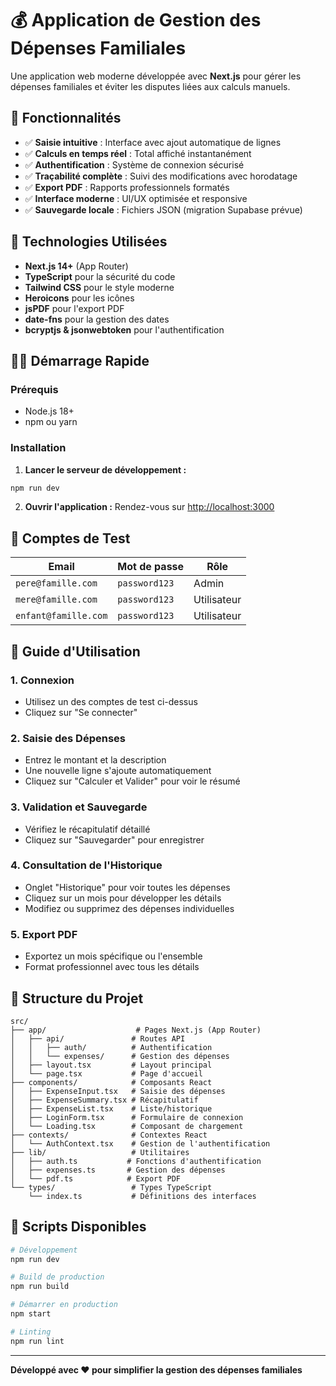 # 💰 Application de Gestion des Dépenses Familiales

Une application web moderne développée avec **Next.js** pour gérer les dépenses familiales et éviter les disputes liées aux calculs manuels.

## 🌟 Fonctionnalités

- ✅ **Saisie intuitive** : Interface avec ajout automatique de lignes
- ✅ **Calculs en temps réel** : Total affiché instantanément
- ✅ **Authentification** : Système de connexion sécurisé
- ✅ **Traçabilité complète** : Suivi des modifications avec horodatage
- ✅ **Export PDF** : Rapports professionnels formatés
- ✅ **Interface moderne** : UI/UX optimisée et responsive
- ✅ **Sauvegarde locale** : Fichiers JSON (migration Supabase prévue)

## 🚀 Technologies Utilisées

- **Next.js 14+** (App Router)
- **TypeScript** pour la sécurité du code
- **Tailwind CSS** pour le style moderne
- **Heroicons** pour les icônes
- **jsPDF** pour l'export PDF
- **date-fns** pour la gestion des dates
- **bcryptjs & jsonwebtoken** pour l'authentification

## 🏃‍♂️ Démarrage Rapide

### Prérequis
- Node.js 18+ 
- npm ou yarn

### Installation

1. **Lancer le serveur de développement :**
```bash
npm run dev
```

2. **Ouvrir l'application :**
Rendez-vous sur [http://localhost:3000](http://localhost:3000)

## 👥 Comptes de Test

| Email | Mot de passe | Rôle |
|-------|-------------|------|
| `pere@famille.com` | `password123` | Admin |
| `mere@famille.com` | `password123` | Utilisateur |
| `enfant@famille.com` | `password123` | Utilisateur |

## 📖 Guide d'Utilisation

### 1. Connexion
- Utilisez un des comptes de test ci-dessus
- Cliquez sur "Se connecter"

### 2. Saisie des Dépenses
- Entrez le montant et la description
- Une nouvelle ligne s'ajoute automatiquement
- Cliquez sur "Calculer et Valider" pour voir le résumé

### 3. Validation et Sauvegarde
- Vérifiez le récapitulatif détaillé
- Cliquez sur "Sauvegarder" pour enregistrer

### 4. Consultation de l'Historique
- Onglet "Historique" pour voir toutes les dépenses
- Cliquez sur un mois pour développer les détails
- Modifiez ou supprimez des dépenses individuelles

### 5. Export PDF
- Exportez un mois spécifique ou l'ensemble
- Format professionnel avec tous les détails

## 📁 Structure du Projet

```
src/
├── app/                    # Pages Next.js (App Router)
│   ├── api/               # Routes API
│   │   ├── auth/          # Authentification
│   │   └── expenses/      # Gestion des dépenses
│   ├── layout.tsx         # Layout principal
│   └── page.tsx           # Page d'accueil
├── components/            # Composants React
│   ├── ExpenseInput.tsx   # Saisie des dépenses
│   ├── ExpenseSummary.tsx # Récapitulatif
│   ├── ExpenseList.tsx    # Liste/historique
│   ├── LoginForm.tsx      # Formulaire de connexion
│   └── Loading.tsx        # Composant de chargement
├── contexts/              # Contextes React
│   └── AuthContext.tsx    # Gestion de l'authentification
├── lib/                   # Utilitaires
│   ├── auth.ts           # Fonctions d'authentification
│   ├── expenses.ts       # Gestion des dépenses
│   └── pdf.ts            # Export PDF
└── types/                 # Types TypeScript
    └── index.ts           # Définitions des interfaces
```

## 🔧 Scripts Disponibles

```bash
# Développement
npm run dev

# Build de production
npm run build

# Démarrer en production
npm start

# Linting
npm run lint
```

---

**Développé avec ❤️ pour simplifier la gestion des dépenses familiales**
